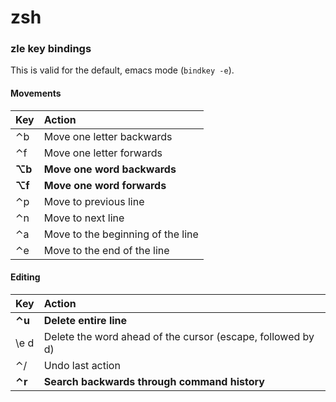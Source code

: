 # zsh

### zle key bindings

This is valid for the default, emacs mode \(`bindkey -e`\).

#### Movements

| Key | Action |
| :--- | :--- |
| ⌃b | Move one letter backwards |
| ⌃f | Move one letter forwards |
| **⌥b** | **Move one word backwards** |
| **⌥f** | **Move one word forwards** |
| ⌃p | Move to previous line |
| ⌃n | Move to next line |
| ⌃a | Move to the beginning of the line |
| ⌃e | Move to the end of the line |

#### Editing

| Key | Action |
| :--- | :--- |
| **⌃u** | **Delete entire line** |
| \e d | Delete the word ahead of the cursor \(escape, followed by d\) |
| ⌃/ | Undo last action |
| **⌃r** | **Search backwards through command history** |

